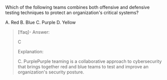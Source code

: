 
Which of the following teams combines both offensive and defensive testing techniques to protect an organization's critical systems? 

A. Red 
B. Blue 
C. Purple 
D. Yellow

> [!faq]- Answer: 
> 
> C 
> 
> Explanation: 
> 
> C. PurplePurple teaming is a collaborative approach to cybersecurity that brings together red and blue teams to test and improve an organization's security posture.

